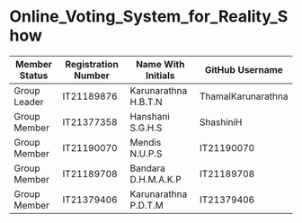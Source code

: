 # Online_Voting_System_for_Reality_Show

<!DOCTYPE html>
<html>
<head>

</head>
<body>
  <table>
    <thead>
      <tr>
        <th>Member Status</th>
        <th>Registration Number</th>
        <th>Name With Initials</th>
        <th>GitHub Username</th>
      </tr>
    </thead>
    <tbody>
      <tr>
        <td>Group Leader</td>
        <td>IT21189876</td>
        <td>Karunarathna H.B.T.N</td>
        <td>ThamalKarunarathna</td>
      </tr>
      <tr>
        <td>Group Member</td>
        <td>IT21377358</td>
        <td>Hanshani S.G.H.S</td>
        <td>ShashiniH</td>
      </tr>
      <tr>
        <td>Group Member</td>
        <td>IT21190070</td>
        <td>Mendis N.U.P.S</td>
        <td>IT21190070</td>
      </tr>
      <tr>
        <td>Group Member</td>
        <td>IT21189708</td>
        <td>Bandara D.H.M.A.K.P</td>
        <td>IT21189708</td>
      </tr>
      <tr>
        <td>Group Member</td>
        <td>IT21379406</td>
        <td>Karunarathna P.D.T.M</td>
        <td>IT21379406</td>
      </tr>
    </tbody>
  </table>
</body>
</html>
